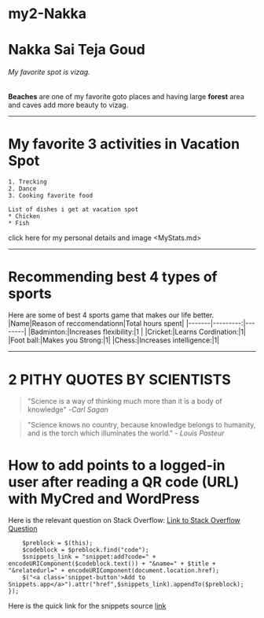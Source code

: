 # my2-Nakka
# Nakka Sai Teja Goud
###### My favorite spot is vizag.
**Beaches** are one of my favorite goto places and having large **forest** area and caves add more beauty to vizag.

****
# My favorite 3 activities in Vacation Spot
    1. Trecking
    2. Dance
    3. Cooking favorite food
    
    List of dishes i get at vacation spot
    * Chicken
    * Fish

click here for my personal details and image <MyStats.md>
***

# Recommending best 4 types of sports 
Here are some of best 4 sports game that makes our life better.
|Name|Reason of reccomendationn|Total hours spent|
|-------|---------:|--------|
|Badminton:|Increases flexibility:|1 |
|Cricket:|Learns Cordination:|1|
|Foot ball:|Makes you Strong:|1|
|Chess:|Increases intelligence:|1|

***
# 2 PITHY QUOTES BY SCIENTISTS
> "Science is a way of thinking much more than it is a body of knowledge" -*Carl Sagan*

> "Science knows no country, because knowledge belongs to humanity, and is the torch which illuminates the world." - *Louis Pasteur*
# How to add points to a logged-in user after reading a QR code (URL) with MyCred and WordPress
Here is the relevant question on Stack Overflow: [Link to Stack Overflow Question](https://stackoverflow.com/questions/77021074/how-to-add-points-to-a-logged-in-user-after-reading-a-qr-code-url-with-mycred)
``` $("pre").each(function() {
    $preblock = $(this);
    $codeblock = $preblock.find("code");
    $snippets_link = "snippet:add?code=" + encodeURIComponent($codeblock.text()) + "&name=" + $title + "&relatedurl=" + encodeURIComponent(document.location.href);
    $("<a class='snippet-button'>Add to Snippets.app</a>").attr("href",$snippets_link).appendTo($preblock);         
}); 
```


Here is the quick link for the snippets source [link](https://css-tricks.com/new-snippet-buttons/)